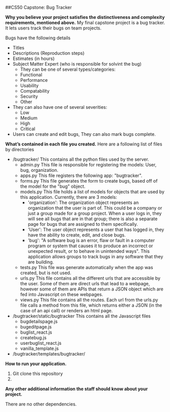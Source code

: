 
##CS50 Capstone: Bug Tracker

**Why you believe your project satisfies the distinctiveness and complexity requirements, mentioned above.**
My final capstone project is a bug tracker.
It lets users track their bugs on team projects.

Bugs have the following details
* Titles
* Descriptions (Reproduction steps)
* Estimates (in hours)
* Subject Matter Expert (who is responsible for solvint the bug)
  * They can be one of several types/categories:
  * Functional
  * Performance
  * Usability
  * Compatability
  * Security
  * Other
* They can also have one of several severities:
  * Low
  * Medium
  * High
  * Critical
* Users can create and edit bugs,
They can also mark bugs complete.

**What’s contained in each file you created.**
Here are a following list of files by directories
* /bugtracker/
This contains all the python files used by the server.
	* admin.py
	This file is responsible for registering the models: User, bug, organization.
	* apps.py
	This file registers the following app: "bugtracker".
	* forms.py
	This file generates the form to create bugs, based off of the model for the "bug" object.
	* models.py
	This file holds a list of models for objects that are used by this application. Currently, there are 3 models:
		* 'organization': The organization object represents an organization that the user is part of. This  could be a company or just a group made for a group project. When a user logs in, they will see all bugs that are in that group; there is also a separate page for bugs that are assigned to them specifically.
		* 'User': The user object represents a user that has logged in, they have the ability to create, edit, and close bugs.
		* 'bug': "A software bug is an error, flaw or fault in a computer program or system that causes it to produce an incorrect or unexpected result, or to behave in unintended ways". This application allows groups to track bugs in any software that they are building.
	* tests.py
	This file was generate automatically when the app was created, but is not used.
	* urls.py
	This file contains all the different urls that are accessible by the user. Some of them are direct urls that lead to a webpage, however some of them are APIs that return a JSON object which are fed into Javascript on these webpages. 
	* views.py
	This file contains all the routes. Each url from the urls.py file calls a method from this file, which returns either a JSON (in the case of an api call)  or renders an html page.
* /bugtracker/static/bugtracker
This contains all the Javascript files
	* bugdetailspage.js
	* bugeditpage.js
	* buglist_react.js
	* createbug.js
	* userbuglist_react.js
	* vanilla_template.js
* /bugtracker/templates/bugtracker/

**How to run your application.**
1. Git clone this repository
2. 
  
**Any other additional information the staff should know about your project.**

There are no other dependencies.